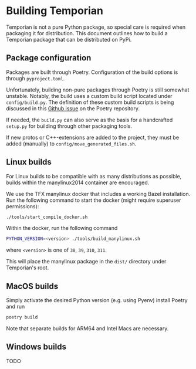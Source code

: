# Building Temporian

Temporian is not a pure Python package, so special care is required when
packaging it for distribution. This document outlines how to build a Temporian
package that can be distributed on PyPi.

## Package configuration

Packages are built through Poetry. Configuration of the build options is through
`pyproject.toml`.

Unfortunately, building non-pure packages through Poetry is still somewhat
unstable. Notably, the build uses a custom build script located under
`config/build.py`. The definition of these custom build scripts is being
discussed in this
[Github issue](https://github.com/python-poetry/poetry/issues/2740) on the
Poetry repository.

If needed, the `build.py` can also serve as the basis for a handcrafted
`setup.py` for building through other packaging tools.

If new protos or C++-extensions are added to the project, they must be added
(manually) to `config/move_generated_files.sh`.

## Linux builds

For Linux builds to be compatible with as many distributions as possible, builds
within the manylinux2014 container are encouraged.

We use the TFX manylinux docker that includes a working Bazel installation. Run
the following command to start the docker (might require superuser permissions):

```sh
./tools/start_compile_docker.sh
```

Within the docker, run the following command

```sh
PYTHON_VERSION=<version> ./tools/build_manylinux.sh
```

where `<version>` is one of `38`, `39`, `310`, `311`.

This will place the manylinux package in the `dist/` directory under
Temporian's root.

## MacOS builds

Simply activate the desired Python version (e.g. using Pyenv) install Poetry
and run

```sh
poetry build
```

Note that separate builds for ARM64 and Intel Macs are necessary.

## Windows builds

TODO
